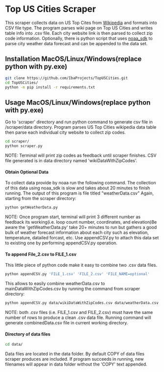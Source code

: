 # Top US Cities Scraper
This scraper collects data on US Top Cites from
[Wikipedia] and formats into CSV file type. The program parses wiki page on Top US Cities and writes table info  into .csv file. Each city website link is then parsed to collect zip code information. Optionally, there is python script that uses [noaa_sdk] to parse city weather data forecast and can be appended to the data set.

[Wikipedia]:https://en.wikipedia.org/wiki/List_of_United_States_cities_by_population
## Installation MacOS/Linux/Windows(replace python with py.exe)
[noaa_sdk]: https://github.com/paulokuong/noaa

```bash
git clone https://github.com/IbaProjects/TopUSCities.git
cd TopUSCities/
python -m pip install -r requirements.txt
```

## Usage MacOS/Linux/Windows(replace python with py.exe)
Go to 'scraper' directory and run python command to generate csv file in /scraper/data directory. Program parses US Top Cities wikipedia data table then parse each individual city website to collect zip codes.
```bash
cd scraper/
python scraper.py
```
NOTE: Terminal will print zip codes as feedback until scraper finishes. CSV file generated is in data directory named 'wikiDataWithZipCodes'.

#### Obtain Optional Data
To collect data provide by noaa run the following command. The collection of this data using noaa_sdk is slow and takes about 20 minutes to finish running. The output of this program is file titled "weatherData.csv" Again, starting from the scraper directory:

```bash
python getWeatherData.py
```  
NOTE: Once program start, terminal will print 3 different number as feedback its working(i.e. loop count number, coordinates, and elevation)Be aware the 'getWeatherData.py' take 20+ minutes to run but gathers a good bulk of weather forecast information about each city such as elevation, temperature, datailed forcast, etc. Use appendCSV.py to attach this data set to existing one by performing appendCSV.py operation.

#### To append File_2.csv to FILE_1.csv
This little piece of python code make it easy to combine two .csv data files.

```bash
python appendCSV.py 'FILE_1.csv' 'FILE_2.csv' 'FILE_NAME=optional'
```
This allows to easily combine weatherData.csv to mainDataWithZipCodes.csv by running the command from scraper directory:
```bash
python appendCSV.py data/wikiDataWithZipCodes.csv data/weatherData.csv
```

NOTE: both .csv files (i.e. FILE_1.csv and FILE_2.csv) must have the same number of rows to produce a clean .csv data file. Running command will generate combinedData.csv file in current working directory.  

#### Directory of data files
```bash
cd data/
```
Data files are located in the data folder. By default COPY of data files scraper produces are included. If program succeeds in running, new filenames will appear in data folder without the 'COPY' text appended.
